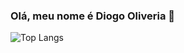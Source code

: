 ### Olá, meu nome é Diogo Oliveria  👋
![Top Langs](https://github-readme-stats.vercel.app/api/top-langs/?username=SeuUsuario&layout=compact&theme=dark)
